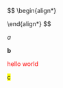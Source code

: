 $$
\begin{align*}

\end{align*}
$$

$a$

**b**

<span style='color:red'>hello world</span>

<span style='background-color:yellow'>c</span>
